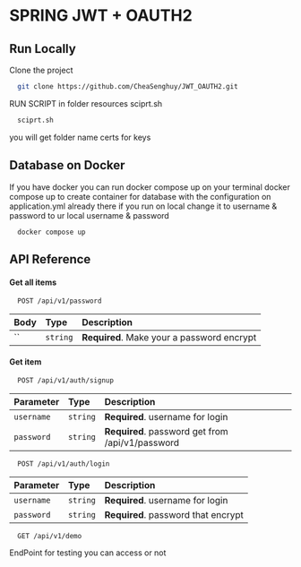 
# SPRING JWT + OAUTH2


## Run Locally

Clone the project

```bash
  git clone https://github.com/CheaSenghuy/JWT_OAUTH2.git
```
RUN SCRIPT in folder resources
sciprt.sh

```bash
  sciprt.sh
```
you will get folder name certs for keys
## Database on Docker

If you have docker you can run docker compose up on your terminal
docker compose up to create container for database
with the configuration on application.yml already there
if you run on local change it to username & password to ur local username & password
```
  docker compose up
```


## API Reference

#### Get all items

```http
  POST /api/v1/password
```

| Body | Type     | Description                |
| :-------- | :------- | :------------------------- |
| `` | `string` | **Required**. Make your a password encrypt|

#### Get item

```http
  POST /api/v1/auth/signup
```

| Parameter       | Type     | Description                       |
| :--------       | :------- | :-------------------------------- |
| `username`      | `string` | **Required**. username for login  |
| `password`      | `string` | **Required**. password get from /api/v1/password  |


```http
  POST /api/v1/auth/login
```

| Parameter       | Type     | Description                       |
| :--------       | :------- | :-------------------------------- |
| `username`      | `string` | **Required**. username for login  |
| `password`      | `string` | **Required**. password that encrypt |



```http
  GET /api/v1/demo
```
EndPoint for testing you can access or not

